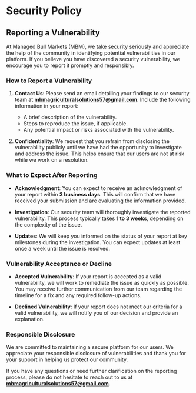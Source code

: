 # Security Policy
## Reporting a Vulnerability

At Managed Bull Markets (MBM), we take security seriously and appreciate the help of the community in identifying potential vulnerabilities in our platform. If you believe you have discovered a security vulnerability, we encourage you to report it promptly and responsibly. 

### How to Report a Vulnerability

1. **Contact Us**: Please send an email detailing your findings to our security team at **mbmagriculturalsolutions57@gmail.com**. Include the following information in your report:
   - A brief description of the vulnerability.
   - Steps to reproduce the issue, if applicable.
   - Any potential impact or risks associated with the vulnerability.

2. **Confidentiality**: We request that you refrain from disclosing the vulnerability publicly until we have had the opportunity to investigate and address the issue. This helps ensure that our users are not at risk while we work on a resolution.

### What to Expect After Reporting

- **Acknowledgment**: You can expect to receive an acknowledgment of your report within **3 business days**. This will confirm that we have received your submission and are evaluating the information provided.

- **Investigation**: Our security team will thoroughly investigate the reported vulnerability. This process typically takes **1 to 3 weeks**, depending on the complexity of the issue.

- **Updates**: We will keep you informed on the status of your report at key milestones during the investigation. You can expect updates at least once a week until the issue is resolved.

### Vulnerability Acceptance or Decline

- **Accepted Vulnerability**: If your report is accepted as a valid vulnerability, we will work to remediate the issue as quickly as possible. You may receive further communication from our team regarding the timeline for a fix and any required follow-up actions.

- **Declined Vulnerability**: If your report does not meet our criteria for a valid vulnerability, we will notify you of our decision and provide an explanation. 

### Responsible Disclosure

We are committed to maintaining a secure platform for our users. We appreciate your responsible disclosure of vulnerabilities and thank you for your support in helping us protect our community.

If you have any questions or need further clarification on the reporting process, please do not hesitate to reach out to us at **mbmagriculturalsolutions57@gmail.com**.
